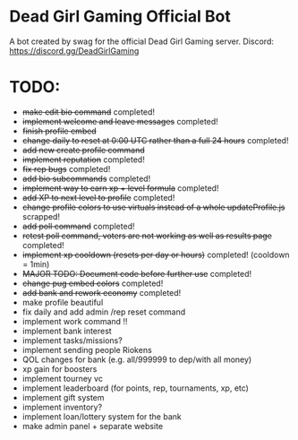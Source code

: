 # Dead Girl Gaming Official Bot
A bot created by swag for the official Dead Girl Gaming server.
Discord: https://discord.gg/DeadGirlGaming

# TODO:
* ~~make edit bio command~~ completed!
* ~~implement welcome and leave messages~~ completed!
* ~~finish profile embed~~
* ~~change daily to reset at 0:00 UTC rather than a full 24 hours~~ completed!
* ~~add new create profile command~~
* ~~implement reputation~~ completed!
* ~~fix rep bugs~~ completed!
* ~~add bio subcommands~~ completed!
* ~~implement way to earn xp + level formula~~ completed!
* ~~add XP to next level to profile~~ completed!
* ~~change profile colors to use virtuals instead of a whole updateProfile.js~~ scrapped!
* ~~add poll command~~ completed!
* ~~retest poll command, voters are not working as well as results page~~ completed!
* ~~implement xp cooldown (resets per day or hours)~~ completed! (cooldown = 1min)
* ~~MAJOR TODO: Document code before further use~~ completed!
* ~~change pug embed colors~~ completed!
* ~~add bank and rework economy~~ completed!
* make profile beautiful
* fix daily and add admin /rep reset command
* implement work command !!
* implement bank interest
* implement tasks/missions?
* implement sending people Riokens
* QOL changes for bank (e.g. all/999999 to dep/with all money)
* xp gain for boosters
* implement tourney vc
* implement leaderboard (for points, rep, tournaments, xp, etc)
* implement gift system
* implement inventory?
* implement loan/lottery system for the bank
* make admin panel + separate website